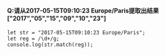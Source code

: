 #### Q:请从2017-05-15T09:10:23 Europe/Paris提取出结果["2017","05","15","09","10","23"]
```
let str = "2017-05-15T09:10:23 Europe/Paris";
let reg = /\d+/g;
console.log(str.match(reg));
```